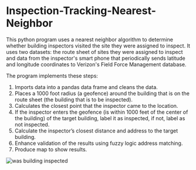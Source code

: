 # Inspection-Tracking-Nearest-Neighbor

This python program uses a nearest neighbor algorithm to determine whether building inspectors visited the site they were assigned to inspect. It uses two datasets: the route sheet of sites they were assigned to inspect and data from the inspector's smart phone that periodically sends latitude and longitude coordinates to Verizon's Field Force Management database.

The program implements these steps:
  1. Imports data into a pandas data frame and cleans the data.
  2. Places a 1000 foot radius (a geofence) around the building that is on the route sheet (the building that is to be inspected).
  3. Calculates the closest point that the inspector came to the location.
  4. If the inspector enters the geofence (is within 1000 feet of the center of the building) of the target building,  label it as              inspected, if not, label as not inspected.
  5. Calculate the inspector’s closest distance and address to the target building.
  6. Enhance validation of the results using fuzzy logic address matching.
  7. Produce map to show results.
  
![was building inspected](https://cloud.githubusercontent.com/assets/11237613/22387459/b943eaec-e4a9-11e6-8b92-95e30aa92bdd.png)

